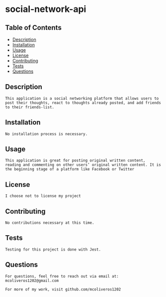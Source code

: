 # social-network-api

  ## Table of Contents
  - [Description](#description)
  - [Installation](#installation)
  - [Usage](#usage)
  - [License](#license)
  - [Contributing](#how-to-contribute)
  - [Tests](#testing)
  - [Questions](#questions)

  ## Description
    This application is a social networking platform that allows users to post their thoughts, react to thoughts already posted, and add friends to their friends-list.

  ## Installation
    No installation process is necessary.

  ## Usage
    This application is great for posting original written content, reading and commenting on other users’ original written content. It is the beginning stage of a platform like Facebook or Twitter

  ## License
    I choose not to license my project 
    
  ## Contributing
    No contributions necessary at this time.

  ## Tests
    Testing for this project is done with Jest.

  ## Questions
    For questions, feel free to reach out via email at:
    mcoliveros1202@gmail.com

    For more of my work, visit github.com/mcoliveros1202